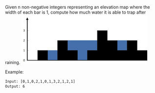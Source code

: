 Given n non-negative integers representing an elevation map where the width of each bar is 1, compute how much water it is able to trap after raining.
![](./pic/1.png)

Example:
```
Input: [0,1,0,2,1,0,1,3,2,1,2,1]
Output: 6
```